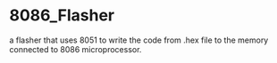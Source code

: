 # 8086_Flasher
a flasher that uses 8051 to write the code from .hex file to the memory connected to 8086 microprocessor.
